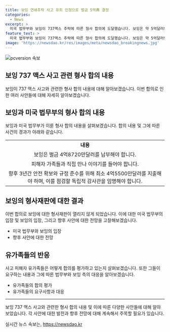 ```yaml
---
title: 보잉 연쇄추락 사고 유죄 인정으로 벌금 5억弗 결정
categories:
  - News
excerpt: >
  미국 법무부와 보잉이 737맥스 추락에 따른 형사 합의에 도달했습니다. 보잉은 약 5억달러의 벌금을 부담하고 안전확보와 규정 준수를 위해 3년간 약 6,300억원을 투자해야 합니다. 이에 따라 보잉은 형사재판을 받지 않게 되었는데, 이는 기소유예 중 또 다른 사고를 낸 것이 이유입니다. 그러나 피해자 유가족들은 합의에 분노하며 더 높은 벌금과 보잉 경영진의 기소를 요구하고 있습니다. 보잉에 대한 이번 합의는 논란을 빚고 있습니다.
feature_text: >
  미국 법무부와 보잉이 737맥스 추락에 따른 형사 합의에 도달했습니다. 보잉은 약 5억달러의 벌금을 부담하고 안전확보와 규정 준수를 위해 3년간 약 6,300억원을 투자해야 합니다. 이에 따라 보잉은 형사재판을 받지 않게 되었는데, 이는 기소유예 중 또 다른 사고를 낸 것이 이유입니다. 그러나 피해자 유가족들은 합의에 분노하며 더 높은 벌금과 보잉 경영진의 기소를 요구하고 있습니다. 보잉에 대한 이번 합의는 논란을 빚고 있습니다.
image: 'https://newsdao.kr/res/images/meta/newsdao_breakingnews.jpg'
---
```


<p><img src="https://newsdao.kr/res/images/meta/newsdao_breakingnews.jpg" alt="pcversion 속보" /></p>

<h2>보잉 737 맥스 사고 관련 형사 합의 내용</h2>

<p data-ke-size="size16">보잉이 737 맥스 사고와 관련한 형사 합의 내용에 대해 알아보겠습니다. 이번 합의로 인한 여러 사안들에 대해 자세히 알아보겠습니다.</p>

<h2>보잉과 미국 법무부의 형사 합의 내용</h2>

<p data-ke-size="size16">보잉과 미국 법무부가 이룬 형사 합의 내용을 살펴보겠습니다. 합의 내용 및 그에 따른 사건의 경과가 아래와 같습니다.</p>

<table>
    <tr>
        <td style="text-align: center; height: 17px;"><b>내용</b></td>
    </tr>
    <tr>
        <td style="text-align: center; height: 17px;">보잉은 벌금 4억8720만달러를 납부해야 합니다.</td>
    </tr>
    <tr>
        <td style="text-align: center; height: 17px;">피해자 가족들과 직접 만나 이야기를 들어야 합니다.</td>
    </tr>
    <tr>
        <td style="text-align: center; height: 17px;">향후 3년간 안전 확보와 규정 준수를 위해 최소 4억5500만달러를 지출해야 하며, 이를 점검할 독립적 감사관을 임명해야 합니다.</td>
    </tr>
</table>

<h2>보잉의 형사재판에 대한 결과</h2>

<p data-ke-size="size16">이번 합의로 보잉에 대한 형사재판이 열리지 않게 되었습니다. 이에 대한 미국 법무부의 입장 및 보잉의 입장, 그리고 향후 사안에 대한 전망을 고찰해보겠습니다.</p>

<ul>
    <li>미국 법무부와 보잉의 입장</li>
    <li>향후 사안에 대한 전망</li>
</ul>

<h2>유가족들의 반응</h2>

<p data-ke-size="size16">사고 피해자 유가족들은 어떻게 합의를 평가하고 있는지 살펴보겠습니다. 또한 그들이 요구하는 내용과 그에 따른 법무부와 보잉 측의 대응을 알아보겠습니다.</p>

<ul>
    <li>유가족들의 합의 평가</li>
    <li>유가족들의 요구사항과 대응</li>
</ul>

<hr>

<p data-ke-size="size16">보잉 737 맥스 사고와 관련한 형사 합의 내용 및 이에 따른 다양한 사안들에 대해 알아보았습니다. 각 사안에 대한 발전과 향후 전망에 대해 계속해서 주목할 필요가 있습니다.</p>
실시간 뉴스 속보는, <a href="https://newsdao.kr" rel="dofollow">https://newsdao.kr</a>


